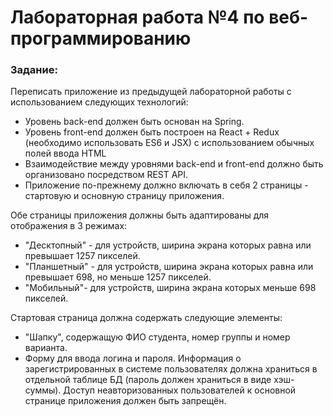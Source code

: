 # Лабораторная работа №4 по веб-программированию

### Задание:
Переписать приложение из предыдущей лабораторной работы с использованием следующих технологий:

* Уровень back-end должен быть основан на Spring.
* Уровень front-end должен быть построен на React + Redux (необходимо использовать ES6 и JSX) с использованием обычных полей ввода HTML
* Взаимодействие между уровнями back-end и front-end должно быть организовано посредством REST API.
* Приложение по-прежнему должно включать в себя 2 страницы - стартовую и основную страницу приложения. 

Обе страницы приложения должны быть адаптированы для отображения в 3 режимах:
* "Десктопный" - для устройств, ширина экрана которых равна или превышает 1257 пикселей.
* "Планшетный" - для устройств, ширина экрана которых равна или превышает 698, но меньше 1257 пикселей.
* "Мобильный"- для устройств, ширина экрана которых меньше 698 пикселей.

Стартовая страница должна содержать следующие элементы:
* "Шапку", содержащую ФИО студента, номер группы и номер варианта.
* Форму для ввода логина и пароля. Информация о зарегистрированных в системе пользователях должна храниться в отдельной таблице БД (пароль должен храниться в виде хэш-суммы). Доступ неавторизованных пользователей к основной странице приложения должен быть запрещён.
 
